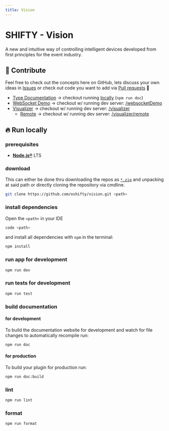 ```yaml
---
title: Vision
---
```


# SHIFTY - Vision

A new and intuitive way of controlling intelligent devices developed from first principles for the event industry.

## 🚀 Contribute

Feel free to check out the concepts here on GitHub, lets discuss your own ideas in [Issues](https://github.com/oshifty/vision/issues) or check out code you want to add via [Pull requests](https://github.com/oshifty/vision/pulls) 🥳

- [Type Documentation](https://oshifty.github.io/vision) &rarr; checkout running [locally](http://localhost:8000) (`npm run doc`)
- [WebSocket Demo](/src/routes/webSocketDemo) &rarr; checkout w/ running dev server: [/websocketDemo](http://localhost:5173/webSocketDemo)
- [Visualizer](/src/routes/visualizer) &rarr; checkout w/ running dev server: [/visualizer](http://localhost:5173/visualizer)
  - [Remote](/src/routes/visualizer/remote) &rarr; checkout w/ running dev server: [/visualizer/remote](http://localhost:5173/visualizer/remote)

## 🔥 Run locally

### prerequisites

- [**Node.js®**](https://nodejs.org/) LTS

### download

This can either be done thru downloading the repos as [`*.zip`](https://github.com/LightYourWay/grandMA3-ts-template-plugin/archive/refs/heads/master.zip) and unpacking at said path or directly cloning the repository via cmdline.

```bash
git clone https://github.com/oshifty/vision.git <path>
```

### install dependencies

Open the `<path>` in your IDE

```bash
code <path>
```

and install all dependencies with `npm` in the terminal:

```bash
npm install
```

### run app for development

```bash
npm run dev
```

### run tests for development

```bash
npm run test
```

### build documentation

#### for development

To build the documentation website for development and watch for file changes to automatically recompile run:

```bash
npm run doc
```

#### for production

To build your plugin for production run:

```bash
npm run doc:build
```

### lint

```bash
npm run lint
```

### format

```bash
npm run format
```
